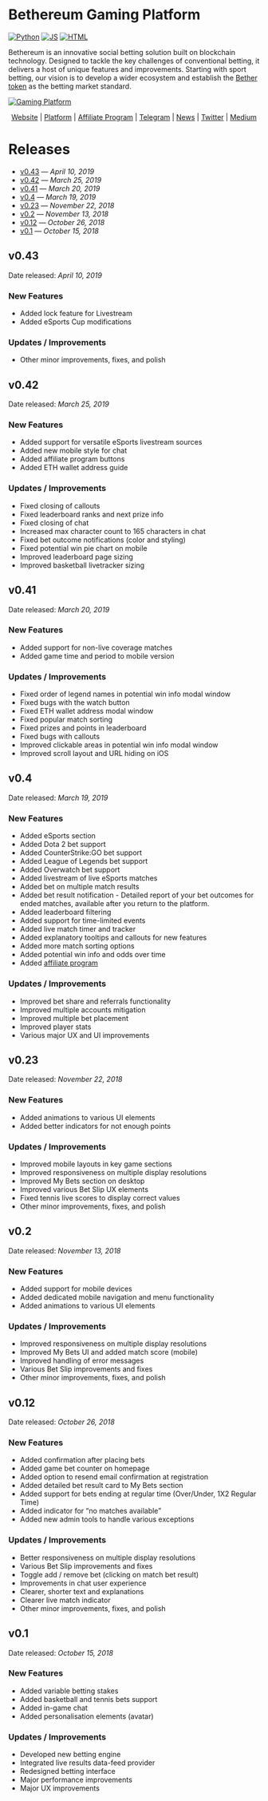 # Bethereum Gaming Platform
[![Python](https://forthebadge.com/images/badges/made-with-python.svg)](https://bethereum.com) [![JS](https://forthebadge.com/images/badges/uses-js.svg)](https://bethereum.com) [![HTML](https://forthebadge.com/images/badges/uses-html.svg)](https://bethereum.com)

Bethereum is an innovative social betting solution built on blockchain technology. Designed to tackle the key challenges of conventional betting, it delivers a host of unique features and improvements. Starting with sport betting, our vision is to develop a wider ecosystem and establish the [Bether token](https://bethereum.com/#bether-token) as the betting market standard.

[![Gaming Platform](https://bethereum.com/og-gaming-v1.jpg)](https://gaming.bethereum.com)

<p align="center">
  <a href="https://bethereum.com">Website</a> |
  <a href="https://gaming.bethereum.com">Platform</a> |
  <a href="https://goo.gl/forms/hUaGQwsnPVYpRUph2">Affiliate Program</a> |
  <a href="https://t.me/bethereum">Telegram</a> |
  <a href="https://t.me/BethereumNews">News</a> |
  <a href="https://twitter.com/bethereumteam">Twitter</a> |
  <a href="https://medium.com/bethereum">Medium</a> 
</p>

# Releases
* [v0.43](#v043) — _April 10, 2019_
* [v0.42](#v042) — _March 25, 2019_
* [v0.41](#v041) — _March 20, 2019_
* [v0.4](#v04) — _March 19, 2019_
* [v0.23](#v023) — _November 22, 2018_
* [v0.2](#v02) — _November 13, 2018_
* [v0.12](#v012) — _October 26, 2018_
* [v0.1](#v01) — _October 15, 2018_

## v0.43
Date released: _April 10, 2019_

### New Features
* Added lock feature for Livestream
* Added eSports Cup modifications

### Updates / Improvements
*	Other minor improvements, fixes, and polish

## v0.42
Date released: _March 25, 2019_

### New Features
* Added support for versatile eSports livestream sources
* Added new mobile style for chat
* Added affiliate program buttons
* Added ETH wallet address guide

### Updates / Improvements
*	Fixed closing of callouts
* Fixed leaderboard ranks and next prize info
* Fixed closing of chat
* Increased max character count to 165 characters in chat
* Fixed bet outcome notifications (color and styling)
* Fixed potential win pie chart on mobile
* Improved leaderboard page sizing
* Improved basketball livetracker sizing

## v0.41
Date released: _March 20, 2019_

### New Features
* Added support for non-live coverage matches
* Added game time and period to mobile version

### Updates / Improvements
*	Fixed order of legend names in potential win info modal window
* Fixed bugs with the watch button
* Fixed ETH wallet address modal window
* Fixed popular match sorting
* Fixed prizes and points in leaderboard
* Fixed bugs with callouts
* Improved clickable areas in potential win info modal window
* Improved scroll layout and URL hiding on iOS

## v0.4
Date released: _March 19, 2019_

### New Features
* Added eSports section
* Added Dota 2 bet support
* Added CounterStrike:GO bet support
* Added League of Legends bet support
* Added Overwatch bet support
* Added livestream of live eSports matches
*	Added bet on multiple match results
*	Added bet result notification - Detailed report of your bet outcomes for ended matches, available after you return to the platform.
* Added leaderboard filtering
* Added support for time-limited events
* Added live match timer and tracker
* Added explanatory tooltips and callouts for new features
* Added more match sorting options
* Added potential win info and odds over time
* Added [affiliate program](https://goo.gl/forms/hUaGQwsnPVYpRUph2)

### Updates / Improvements
*	Improved bet share and referrals functionality
* Improved multiple accounts mitigation
* Improved multiple bet placement
* Improved player stats
* Various major UX and UI improvements

## v0.23
Date released: _November 22, 2018_

### New Features
*	Added animations to various UI elements
*	Added better indicators for not enough points

### Updates / Improvements
*	Improved mobile layouts in key game sections
*	Improved responsiveness on multiple display resolutions
*	Improved My Bets section on desktop
*	Improved various Bet Slip UX elements
*	Fixed tennis live scores to display correct values
*	Other minor improvements, fixes, and polish

## v0.2
Date released: _November 13, 2018_

### New Features
*	Added support for mobile devices
*	Added dedicated mobile navigation and menu functionality
*	Added animations to various UI elements

### Updates / Improvements
*	Improved responsiveness on multiple display resolutions
*	Improved My Bets UI and added match score (mobile)
*	Improved handling of error messages
*	Various Bet Slip improvements and fixes
*	Other minor improvements, fixes, and polish

## v0.12
Date released: _October 26, 2018_

### New Features
*	Added confirmation after placing bets
*	Added game bet counter on homepage
*	Added option to resend email confirmation at registration
*	Added detailed bet result card to My Bets section
*	Added support for bets ending at regular time (Over/Under, 1X2 Regular Time)
*	Added indicator for “no matches available”
*	Added new admin tools to handle various exceptions

### Updates / Improvements
*	Better responsiveness on multiple display resolutions
*	Various Bet Slip improvements and fixes
*	Toggle add / remove bet (clicking on match bet result)
*	Improvements in chat user experience
*	Clearer, shorter text and explanations
*	Clearer live match indicator
*	Other minor improvements, fixes, and polish

## v0.1
Date released: _October 15, 2018_

### New Features
* Added variable betting stakes
* Added basketball and tennis bets support
* Added in-game chat
* Added personalisation elements (avatar)

### Updates / Improvements
* Developed new betting engine
* Integrated live results data-feed provider
* Redesigned betting interface
* Major performance improvements
* Major UX improvements

